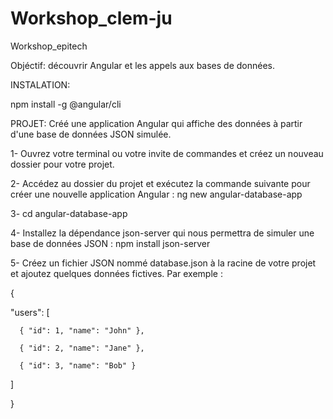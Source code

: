 # Workshop_clem-ju
Workshop_epitech


Objéctif: découvrir Angular et les appels aux bases de données.​

INSTALATION: 

npm install -g @angular/cli

PROJET: Créé une application Angular qui affiche des données à partir d'une base de données JSON simulée.​

1- Ouvrez votre terminal ou votre invite de commandes et créez un nouveau dossier pour votre projet.​

2- Accédez au dossier du projet et exécutez la commande suivante pour créer une nouvelle application Angular : ng new angular-database-app​

3- cd angular-database-app​

4- Installez la dépendance json-server qui nous permettra de simuler une base de données JSON : npm install json-server​

5- Créez un fichier JSON nommé database.json à la racine de votre projet et ajoutez quelques données fictives. Par exemple : ​

{​

  "users": [​

      { "id": 1, "name": "John" },​

      { "id": 2, "name": "Jane" },​

      { "id": 3, "name": "Bob" }​

  ]​

}​

​